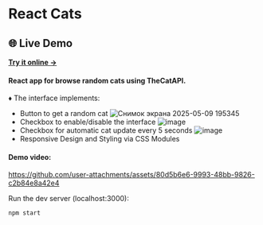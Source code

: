 # React Cats

## 🌐 Live Demo

**[Try it online →](https://react-cats-project.netlify.app/)**

#### React app for browse random cats using TheCatAPI.
♦ The interface implements:

* Button to get a random cat
  ![Снимок экрана 2025-05-09 195345](https://github.com/user-attachments/assets/22748b73-2a8b-459c-80cd-459597cd23ab)
* Checkbox to enable/disable the interface
  ![image](https://github.com/user-attachments/assets/291a5528-ecd1-4fa8-a5a3-3b9aa8ac8664)
* Checkbox for automatic cat update every 5 seconds
  ![image](https://github.com/user-attachments/assets/a2ceb824-90c4-4682-ad57-14f331969df3)
* Responsive Design and Styling via CSS Modules

#### Demo video:
https://github.com/user-attachments/assets/80d5b6e6-9993-48bb-9826-c2b84e8a42e4

Run the dev server (localhost:3000):

```
npm start
```
